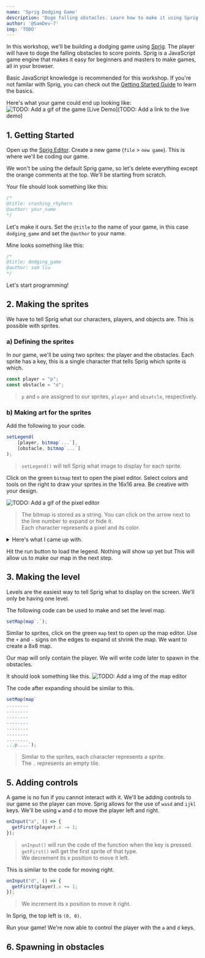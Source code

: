 ```yaml
---
name: 'Sprig Dodging Game'
description: 'Doge falling obstacles. Learn how to make it using Sprig!'
author: '@SamDev-7'
img: 'TODO'
---
```


In this workshop, we'll be building a dodging game using [Sprig](https://sprig.hackclub.com). The player will have to doge the falling obstacles to score points. Sprig is a JavaScript game engine that makes it easy for beginners and masters to make games, all in your browser.

Basic JavaScript knowledge is recommended for this workshop.
If you're not familar with Sprig, you can check out the [Getting Started Guide](https://github.com/hackclub/sprig/blob/main/docs/GETTING_STARTED.md) to learn the basics. 

Here's what your game could end up looking like:
![TODO: Add a gif of the game]()
[Live Demo](TODO: Add a link to the live demo)

## 1. Getting Started

Open up the [Sprig Editor](https://editor.sprig.hackclub.com). Create a new game (`file` > `new game`). This is where we'll be coding our game.

We won't be using the default Sprig game, so let's delete everything except the orange comments at the top. We'll be starting from scratch.

Your file should look something like this:

```js
/*
@title: crashing_rhyhorn
@author: your_name
*/
```

Let's make it ours. Set the `@title` to the name of your game, in this case `dodging_game` and set the `@author` to your name.

Mine looks something like this:

```js
/*
@title: dodging_game
@author: sam liu
*/
```

Let's start programming!

## 2. Making the sprites

We have to tell Sprig what our characters, players, and objects are. This is possible with sprites.

### a) Defining the sprites

In our game, we'll be using two sprites: the player and the obstacles.
Each sprite has a key, this is a single character that tells Sprig which sprite is which.

```js
const player = "p";
const obstacle = "o";
```

> `p` and `o` are assigned to our sprites, `player` and `obsatcle`, respectively. 

### b) Making art for the sprites

Add the following to your code.

```js
setLegend(
    [player, bitmap`...`],
    [obstacle, bitmap`...`]
);
```

> `setLegend()` will tell Sprig what image to display for each sprite.

Click on the green `bitmap` text to open the pixel editor. Select colors and tools on the right to draw your sprites in the 16x16 area. Be creative with your design.

![TODO: Add a gif of the pixel editor]()
> The bitmap is stored as a string. You can click on the arrow next to the line number to expand or hide it. <br> Each character represents a pixel and its color.

<details>
<summary>Here's what I came up with.</summary>

```js
setLegend(
    [player, bitmap`
................
................
................
.....00000......
....0.....0.....
....0.0.0.0.....
....0.....0.....
....0.000.0.....
....0.....0.....
.....00000......
.......0........
.....00000......
.......0........
.......0........
......0.0.......
.....0...0......`],
    [obstacle, bitmap`
.......66.......
........6.......
.....66.6.6.....
....66.66.66....
....666666.6....
...6699999966...
...69999999966..
..669999999996..
..669933339996..
..699333333996..
..699333333996..
...69333333996..
...69333333996..
...6993333996...
....66999996....
.....666666.....`]
);
```

> Your design probably will be different. <br> I tried my best, my art skills are not the best.

</details>

Hit the run button to load the legend. Nothing will show up yet but This will allow us to make our map in the next step.

## 3. Making the level

Levels are the easiest way to tell Sprig what to display on the screen. We'll only be having one level.

The following code can be used to make and set the level map.

```js
setMap(map`.`);
```

Similar to sprites, click on the green `map` text to open up the map editor. Use the `+` and `-` signs on the edges to expand ot shrink the map. We want to create a 8x8 map.

Our map will only contain the player. We will write code later to spawn in the obstacles.

It should look something like this.
![TODO: Add a img of the map editor]()

The code after expanding should be similar to this.

```js
setMap(map`
........
........
........
........
........
........
........
...p....`);
```

> Similar to the sprites, each character represents a sprite. <br> The `.` represents an empty tile.

## 5. Adding controls

A game is no fun if you cannot interact with it. We'll be adding controls to our game so the player can move. Sprig allows for the use of `wasd` and `ijkl` keys. We'll be using `w` and `d` to move the player left and right.

```js
onInput("a", () => {
  getFirst(player).x -= 1;
});
```

> `onInput()` will run the code of the function when the key is pressed. <br> `getFirst()` will get the first sprite of that type. <br> We decrement its x position to move it left.

This is similar to the code for moving right.

```js
onInput("d", () => {
  getFirst(player).x += 1;
});
```

> We increment its x position to move it right.

In Sprig, the top left is `(0, 0)`.

Run your game! We're now able to control the player with the `a` and `d` keys.

## 6. Spawning in obstacles

